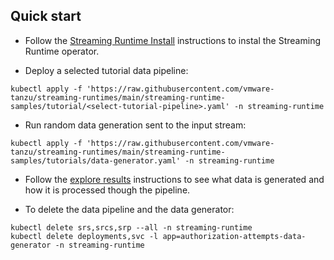 ## Quick start

- Follow the [Streaming Runtime Install](https://vmware-tanzu.github.io/streaming-runtimes/install/) instructions to instal the Streaming Runtime operator.

- Deploy a selected tutorial data pipeline:
```shell
kubectl apply -f 'https://raw.githubusercontent.com/vmware-tanzu/streaming-runtimes/main/streaming-runtime-samples/tutorial/<select-tutorial-pipeline>.yaml' -n streaming-runtime
```

- Run random data generation sent to the input stream:
```shell
kubectl apply -f 'https://raw.githubusercontent.com/vmware-tanzu/streaming-runtimes/main/streaming-runtime-samples/tutorials/data-generator.yaml' -n streaming-runtime
```

- Follow the [explore results](https://vmware-tanzu.github.io/streaming-runtimes/samples/instructions/#explore-the-results) instructions to see what data is generated and how it is processed though the pipeline. 

- To delete the data pipeline and the data generator:
```shell
kubectl delete srs,srcs,srp --all -n streaming-runtime 
kubectl delete deployments,svc -l app=authorization-attempts-data-generator -n streaming-runtime
```
